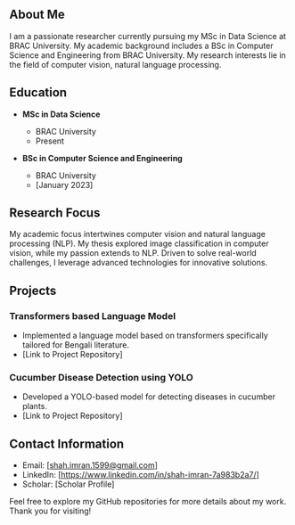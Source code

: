 ## About Me
I am a passionate researcher currently pursuing my MSc in Data Science at BRAC University. My academic background includes a BSc in Computer Science and Engineering from BRAC University. My research interests lie in the field of computer vision, natural language processing.

## Education
- **MSc in Data Science**
  - BRAC University
  - Present

- **BSc in Computer Science and Engineering**
  - BRAC University
  - [January 2023]

## Research Focus
My academic focus intertwines computer vision and natural language processing (NLP). My thesis explored image classification in computer vision, while my passion extends to NLP. Driven to solve real-world challenges, I leverage advanced technologies for innovative solutions.

## Projects

### Transformers based Language Model
- Implemented a language model based on transformers specifically tailored for Bengali literature.
- [Link to Project Repository]

### Cucumber Disease Detection using YOLO
- Developed a YOLO-based model for detecting diseases in cucumber plants.
- [Link to Project Repository]

## Contact Information
- Email: [shah.imran.1599@gmail.com]
- LinkedIn: [https://www.linkedin.com/in/shah-imran-7a983b2a7/]
- Scholar: [Scholar Profile]

Feel free to explore my GitHub repositories for more details about my work. Thank you for visiting!
